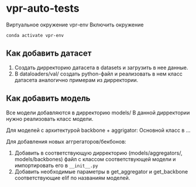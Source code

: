 # vpr-auto-tests

Виртуальное окружение vpr-env
Включить окружение

`conda activate vpr-env`

## Как добавить датасет

1. Создать дирректорию датасета в datasets и загрузить в нее данные.
2. В dataloaders/val/ создать python-файл и реализовать в нем класс датасета аналогично примерам из дирректории.

## Как добавить модель

Все модели добавляются в дирректорию models/
В данной дирректории нужно реализовать класс модели.

Для моделей с архитектурой backbone +  aggrigator:
Основной класс в ...

Для добавления новых аггрегаторов/бекбонов:

1. Добавить в соответствующую дирректорию (models/aggregators/, models/backbones) файл с классом соответствующей модели и импортировать его в `__init__.py`
2. Добавить необходимые параметры в get_aggregator и get_backbone соответствующие elif по названиям моделей. 